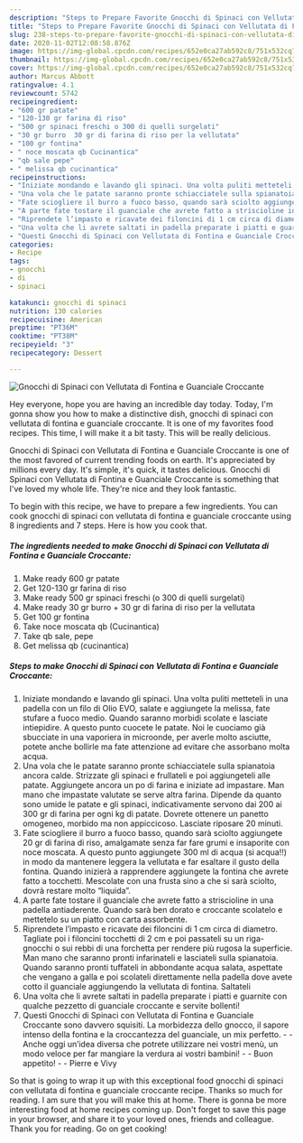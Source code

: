 ```yaml
---
description: "Steps to Prepare Favorite Gnocchi di Spinaci con Vellutata di Fontina e Guanciale Croccante"
title: "Steps to Prepare Favorite Gnocchi di Spinaci con Vellutata di Fontina e Guanciale Croccante"
slug: 238-steps-to-prepare-favorite-gnocchi-di-spinaci-con-vellutata-di-fontina-e-guanciale-croccante
date: 2020-11-02T12:08:58.876Z
image: https://img-global.cpcdn.com/recipes/652e0ca27ab592c8/751x532cq70/gnocchi-di-spinaci-con-vellutata-di-fontina-e-guanciale-croccante-recipe-main-photo.jpg
thumbnail: https://img-global.cpcdn.com/recipes/652e0ca27ab592c8/751x532cq70/gnocchi-di-spinaci-con-vellutata-di-fontina-e-guanciale-croccante-recipe-main-photo.jpg
cover: https://img-global.cpcdn.com/recipes/652e0ca27ab592c8/751x532cq70/gnocchi-di-spinaci-con-vellutata-di-fontina-e-guanciale-croccante-recipe-main-photo.jpg
author: Marcus Abbott
ratingvalue: 4.1
reviewcount: 5742
recipeingredient:
- "600 gr patate"
- "120-130 gr farina di riso"
- "500 gr spinaci freschi o 300 di quelli surgelati"
- "30 gr burro  30 gr di farina di riso per la vellutata"
- "100 gr fontina"
- " noce moscata qb Cucinantica"
- "qb sale pepe"
- " melissa qb cucinantica"
recipeinstructions:
- "Iniziate mondando e lavando gli spinaci. Una volta puliti metteteli in una padella con un filo di Olio EVO, salate e aggiungete la melissa, fate stufare a fuoco medio. Quando saranno morbidi scolate e lasciate intiepidire. A questo punto cuocete le patate. Noi le cuociamo già sbucciate in una vaporiera in microonde, per averle molto asciutte, potete anche bollirle ma fate attenzione ad evitare che assorbano molta acqua."
- "Una vola che le patate saranno pronte schiacciatele sulla spianatoia ancora calde. Strizzate gli spinaci e frullateli e poi aggiungeteli alle patate. Aggiungete ancora un po di farina e iniziate ad impastare. Man mano che impastate valutate se serve altra farina. Dipende da quanto sono umide le patate e gli spinaci, indicativamente servono dai 200 ai 300 gr di farina per ogni kg di patate. Dovrete ottenere un panetto omogeneo, morbido ma non appiccicoso. Lasciate riposare 20 minuti."
- "Fate sciogliere il burro a fuoco basso, quando sarà sciolto aggiungete 20 gr di farina di riso, amalgamate senza far fare grumi e insaporite con noce moscata. A questo punto aggiungete 300 ml di acqua (si acqua!!) in modo da mantenere leggera la vellutata e far esaltare il gusto della fontina. Quando inizierà a rapprendere aggiungete la fontina che avrete fatto a tocchetti. Mescolate con una frusta sino a che si sarà sciolto, dovrà restare molto “liquida”."
- "A parte fate tostare il guanciale che avrete fatto a striscioline in una padella antiaderente. Quando sarà ben dorato e croccante scolatelo e mettetelo su un piatto con carta assorbente."
- "Riprendete l’impasto e ricavate dei filoncini di 1 cm circa di diametro. Tagliate poi i filoncini tocchetti di 2 cm e poi passateli su un riga-gnocchi o sui rebbi di una forchetta per rendere più rugosa la superficie. Man mano che saranno pronti infarinateli e lasciateli sulla spianatoia. Quando saranno pronti tuffateli in abbondante acqua salata, aspettate che vengano a galla e poi scolateli direttamente nella padella dove avete cotto il guanciale aggiungendo la vellutata di fontina. Saltateli"
- "Una volta che li avrete saltati in padella preparate i piatti e guarnite con qualche pezzetto di guanciale croccante e servite bollenti!"
- "Questi Gnocchi di Spinaci con Vellutata di Fontina e Guanciale Croccante sono davvero squisiti. La morbidezza dello gnocco, il sapore intenso della fontina e la croccantezza del guanciale, un mix perfetto.  Anche oggi un’idea diversa che potrete utilizzare nei vostri menù, un modo veloce per far mangiare la verdura ai vostri bambini!  Buon appetito!  Pierre e Vivy"
categories:
- Recipe
tags:
- gnocchi
- di
- spinaci

katakunci: gnocchi di spinaci 
nutrition: 130 calories
recipecuisine: American
preptime: "PT36M"
cooktime: "PT38M"
recipeyield: "3"
recipecategory: Dessert

---
```



![Gnocchi di Spinaci con Vellutata di Fontina e Guanciale Croccante](https://img-global.cpcdn.com/recipes/652e0ca27ab592c8/751x532cq70/gnocchi-di-spinaci-con-vellutata-di-fontina-e-guanciale-croccante-recipe-main-photo.jpg)

Hey everyone, hope you are having an incredible day today. Today, I'm gonna show you how to make a distinctive dish, gnocchi di spinaci con vellutata di fontina e guanciale croccante. It is one of my favorites food recipes. This time, I will make it a bit tasty. This will be really delicious.

Gnocchi di Spinaci con Vellutata di Fontina e Guanciale Croccante is one of the most favored of current trending foods on earth. It's appreciated by millions every day. It's simple, it's quick, it tastes delicious. Gnocchi di Spinaci con Vellutata di Fontina e Guanciale Croccante is something that I've loved my whole life. They're nice and they look fantastic.




To begin with this recipe, we have to prepare a few ingredients. You can cook gnocchi di spinaci con vellutata di fontina e guanciale croccante using 8 ingredients and 7 steps. Here is how you cook that.

<!--inarticleads1-->

##### The ingredients needed to make Gnocchi di Spinaci con Vellutata di Fontina e Guanciale Croccante:

1. Make ready 600 gr patate
1. Get 120-130 gr farina di riso
1. Make ready 500 gr spinaci freschi (o 300 di quelli surgelati)
1. Make ready 30 gr burro + 30 gr di farina di riso per la vellutata
1. Get 100 gr fontina
1. Take  noce moscata qb (Cucinantica)
1. Take qb sale, pepe
1. Get  melissa qb (cucinantica)




<!--inarticleads2-->

##### Steps to make Gnocchi di Spinaci con Vellutata di Fontina e Guanciale Croccante:

1. Iniziate mondando e lavando gli spinaci. Una volta puliti metteteli in una padella con un filo di Olio EVO, salate e aggiungete la melissa, fate stufare a fuoco medio. Quando saranno morbidi scolate e lasciate intiepidire. A questo punto cuocete le patate. Noi le cuociamo già sbucciate in una vaporiera in microonde, per averle molto asciutte, potete anche bollirle ma fate attenzione ad evitare che assorbano molta acqua.
1. Una vola che le patate saranno pronte schiacciatele sulla spianatoia ancora calde. Strizzate gli spinaci e frullateli e poi aggiungeteli alle patate. Aggiungete ancora un po di farina e iniziate ad impastare. Man mano che impastate valutate se serve altra farina. Dipende da quanto sono umide le patate e gli spinaci, indicativamente servono dai 200 ai 300 gr di farina per ogni kg di patate. Dovrete ottenere un panetto omogeneo, morbido ma non appiccicoso. Lasciate riposare 20 minuti.
1. Fate sciogliere il burro a fuoco basso, quando sarà sciolto aggiungete 20 gr di farina di riso, amalgamate senza far fare grumi e insaporite con noce moscata. A questo punto aggiungete 300 ml di acqua (si acqua!!) in modo da mantenere leggera la vellutata e far esaltare il gusto della fontina. Quando inizierà a rapprendere aggiungete la fontina che avrete fatto a tocchetti. Mescolate con una frusta sino a che si sarà sciolto, dovrà restare molto “liquida”.
1. A parte fate tostare il guanciale che avrete fatto a striscioline in una padella antiaderente. Quando sarà ben dorato e croccante scolatelo e mettetelo su un piatto con carta assorbente.
1. Riprendete l’impasto e ricavate dei filoncini di 1 cm circa di diametro. Tagliate poi i filoncini tocchetti di 2 cm e poi passateli su un riga-gnocchi o sui rebbi di una forchetta per rendere più rugosa la superficie. Man mano che saranno pronti infarinateli e lasciateli sulla spianatoia. Quando saranno pronti tuffateli in abbondante acqua salata, aspettate che vengano a galla e poi scolateli direttamente nella padella dove avete cotto il guanciale aggiungendo la vellutata di fontina. Saltateli
1. Una volta che li avrete saltati in padella preparate i piatti e guarnite con qualche pezzetto di guanciale croccante e servite bollenti!
1. Questi Gnocchi di Spinaci con Vellutata di Fontina e Guanciale Croccante sono davvero squisiti. La morbidezza dello gnocco, il sapore intenso della fontina e la croccantezza del guanciale, un mix perfetto. -  - Anche oggi un’idea diversa che potrete utilizzare nei vostri menù, un modo veloce per far mangiare la verdura ai vostri bambini! -  - Buon appetito! -  - Pierre e Vivy




So that is going to wrap it up with this exceptional food gnocchi di spinaci con vellutata di fontina e guanciale croccante recipe. Thanks so much for reading. I am sure that you will make this at home. There is gonna be more interesting food at home recipes coming up. Don't forget to save this page in your browser, and share it to your loved ones, friends and colleague. Thank you for reading. Go on get cooking!
